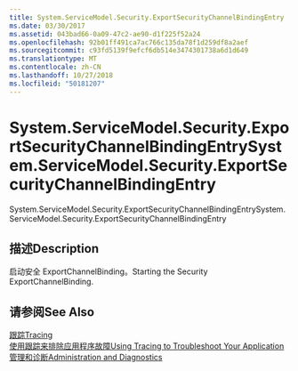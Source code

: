 ```yaml
---
title: System.ServiceModel.Security.ExportSecurityChannelBindingEntry
ms.date: 03/30/2017
ms.assetid: 043bad66-0a09-47c2-ae90-d1f225f52a24
ms.openlocfilehash: 92b01ff491ca7ac766c135da78f1d259df8a2aef
ms.sourcegitcommit: c93fd5139f9efcf6db514e3474301738a6d1d649
ms.translationtype: MT
ms.contentlocale: zh-CN
ms.lasthandoff: 10/27/2018
ms.locfileid: "50181207"
---
```

# <a name="systemservicemodelsecurityexportsecuritychannelbindingentry"></a><span data-ttu-id="1484a-102">System.ServiceModel.Security.ExportSecurityChannelBindingEntry</span><span class="sxs-lookup"><span data-stu-id="1484a-102">System.ServiceModel.Security.ExportSecurityChannelBindingEntry</span></span>
<span data-ttu-id="1484a-103">System.ServiceModel.Security.ExportSecurityChannelBindingEntry</span><span class="sxs-lookup"><span data-stu-id="1484a-103">System.ServiceModel.Security.ExportSecurityChannelBindingEntry</span></span>  
  
## <a name="description"></a><span data-ttu-id="1484a-104">描述</span><span class="sxs-lookup"><span data-stu-id="1484a-104">Description</span></span>  
 <span data-ttu-id="1484a-105">启动安全 ExportChannelBinding。</span><span class="sxs-lookup"><span data-stu-id="1484a-105">Starting the Security ExportChannelBinding.</span></span>  
  
## <a name="see-also"></a><span data-ttu-id="1484a-106">请参阅</span><span class="sxs-lookup"><span data-stu-id="1484a-106">See Also</span></span>  
 [<span data-ttu-id="1484a-107">跟踪</span><span class="sxs-lookup"><span data-stu-id="1484a-107">Tracing</span></span>](../../../../../docs/framework/wcf/diagnostics/tracing/index.md)  
 [<span data-ttu-id="1484a-108">使用跟踪来排除应用程序故障</span><span class="sxs-lookup"><span data-stu-id="1484a-108">Using Tracing to Troubleshoot Your Application</span></span>](../../../../../docs/framework/wcf/diagnostics/tracing/using-tracing-to-troubleshoot-your-application.md)  
 [<span data-ttu-id="1484a-109">管理和诊断</span><span class="sxs-lookup"><span data-stu-id="1484a-109">Administration and Diagnostics</span></span>](../../../../../docs/framework/wcf/diagnostics/index.md)

